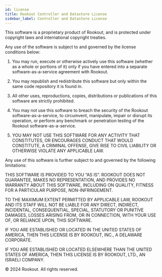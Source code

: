 ```yaml
---
id: license
title: Rookout Controller and Datastore License
sidebar_label: Controller and Datastore License
---
```

This software is a proprietary product of Rookout, and is protected under copyright laws and international copyright treaties. 

Any use of the software is subject to and governed by the license conditions below: 

1.  You may run, execute or otherwise actively use this software (whether as a whole or portions of it) only if you have entered into a separate software-as-a-service agreement with Rookout. 

2.  You may republish and redistribute this software but only within the same code repository it is found in. 

3.  All other uses, reproductions, copies, distributions or publications of this software are strictly prohibited. 

4.  You may not use this software to breach the security of the Rookout software-as-a-service, to circumvent, manipulate, impair or disrupt its 
    operation, or perform any benchmark or penetration testing of the Rookout software-as-a-service. 

5.  YOU MAY NOT USE THIS SOFTWARE FOR ANY ACTIVITY THAT CONSTITUTES, OR ENCOURAGES CONDUCT THAT WOULD CONSTITUTE, A CRIMINAL OFFENSE, GIVE RISE TO CIVIL LIABILITY OR OTHERWISE VIOLATE ANY APPLICABLE LAW. 

Any use of this software is further subject to and governed by the following limitations: 

THIS SOFTWARE IS PROVIDED TO YOU “AS IS”. ROOKOUT DOES NOT GUARANTEE, MAKES NO REPRESENTATION, AND PROVIDES NO WARRANTY ABOUT THIS SOFTWARE, INCLUDING ON QUALITY, FITNESS FOR A PARTICULAR PURPOSE, NON-INFRINGEMENT. 

TO THE MAXIMUM EXTENT PERMITTED BY APPLICABLE LAW, ROOKOUT AND ITS STAFF WILL NOT BE LIABLE FOR ANY DIRECT, INDIRECT, INCIDENTAL, CONSEQUENTIAL, SPECIAL, STATUTORY OR PUNITIVE DAMAGES, LOSSES ARISING FROM, OR IN CONNECTION, WITH YOUR USE OF, OR RELIANCE UPON, THIS SOFTWARE. 

IF YOU ARE ESTABLISHED OR LOCATED IN THE UNITED STATES OF AMERICA, THEN THIS LICENSE IS BY ROOKOUT, INC., A DELAWARE CORPORATE. 

IF YOU ARE ESTABLISHED OR LOCATED ELSEWHERE THAN THE UNITED STATES OF AMERICA, THEN THIS LICENSE IS BY ROOKOUT, LTD., AN ISRAELI COMPANY. 

© 2024 Rookout. All rights reserved. 

